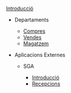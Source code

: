 [Introducció](README.md)
  
- Departaments

  - [Compres](Compres.md)
  - [Vendes](Vendes.md)
  - [Magatzem](Magatzem.md)

- Aplicacions Externes

  - SGA

    - [Introducció](Introduccio.md)
    - [Recepcions](Recepcions.md)
